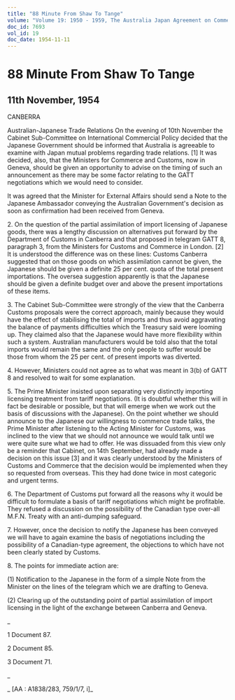 ```yaml
---
title: "88 Minute From Shaw To Tange"
volume: "Volume 19: 1950 - 1959, The Australia Japan Agreement on Commerce"
doc_id: 7693
vol_id: 19
doc_date: 1954-11-11
---
```


# 88 Minute From Shaw To Tange

## 11th November, 1954

CANBERRA

Australian-Japanese Trade Relations On the evening of 10th November the Cabinet Sub-Committee on International Commercial Policy decided that the Japanese Government should be informed that Australia is agreeable to examine with Japan mutual problems regarding trade relations. [1] It was decided, also, that the Ministers for Commerce and Customs, now in Geneva, should be given an opportunity to advise on the timing of such an announcement as there may be some factor relating to the GATT negotiations which we would need to consider.

It was agreed that the Minister for External Affairs should send a Note to the Japanese Ambassador conveying the Australian Government's decision as soon as confirmation had been received from Geneva.

2\. On the question of the partial assimilation of import licensing of Japanese goods, there was a lengthy discussion on alternatives put forward by the Department of Customs in Canberra and that proposed in telegram GATT 8, paragraph 3, from the Ministers for Customs and Commerce in London. [2] It is understood the difference was on these lines: Customs Canberra suggested that on those goods on which assimilation cannot be given, the Japanese should be given a definite 25 per cent. quota of the total present importations. The oversea suggestion apparently is that the Japanese should be given a definite budget over and above the present importations of these items.

3\. The Cabinet Sub-Committee were strongly of the view that the Canberra Customs proposals were the correct approach, mainly because they would have the effect of stabilising the total of imports and thus avoid aggravating the balance of payments difficulties which the Treasury said were looming up. They claimed also that the Japanese would have more flexibility within such a system. Australian manufacturers would be told also that the total imports would remain the same and the only people to suffer would be those from whom the 25 per cent. of present imports was diverted.

4\. However, Ministers could not agree as to what was meant in 3(b) of GATT 8 and resolved to wait for some explanation.

5\. The Prime Minister insisted upon separating very distinctly importing licensing treatment from tariff negotiations. (It is doubtful whether this will in fact be desirable or possible, but that will emerge when we work out the basis of discussions with the Japanese). On the point whether we should announce to the Japanese our willingness to commence trade talks, the Prime Minister after listening to the Acting Minister for Customs, was inclined to the view that we should not announce we would talk until we were quite sure what we had to offer. He was dissuaded from this view only be a reminder that Cabinet, on 14th September, had already made a decision on this issue [3] and it was clearly understood by the Ministers of Customs and Commerce that the decision would be implemented when they so requested from overseas. This they had done twice in most categoric and urgent terms.

6\. The Department of Customs put forward all the reasons why it would be difficult to formulate a basis of tariff negotiations which might be profitable. They refused a discussion on the possibility of the Canadian type over-all M.F.N. Treaty with an anti-dumping safeguard.

7\. However, once the decision to notify the Japanese has been conveyed we will have to again examine the basis of negotiations including the possibility of a Canadian-type agreement, the objections to which have not been clearly stated by Customs.

8\. The points for immediate action are:

(1) Notification to the Japanese in the form of a simple Note from the Minister on the lines of the telegram which we are drafting to Geneva.

(2) Clearing up of the outstanding point of partial assimilation of import licensing in the light of the exchange between Canberra and Geneva.

_

1 Document 87.

2 Document 85.

3 Document 71.

_

_ [AA : A1838/283, 759/1/7, i]_

